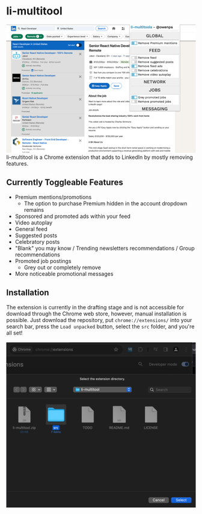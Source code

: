 # li-multitool
![li-multitool contents](https://raw.githubusercontent.com/owenpa/li-multitool/dev/assets/Screenshot%202023-12-21%20at%201.21.26%20PM.png)
li-multitool is a Chrome extension that adds to LinkedIn by mostly removing features.

## Currently Toggleable Features
- Premium mentions/promotions
  - The option to purchase Premium hidden in the account dropdown remains
- Sponsored and promoted ads within your feed
- Video autoplay
- General feed
- Suggested posts
- Celebratory posts
- "Blank" you may know / Trending newsletters recommendations / Group recommendations
- Promoted job postings
  - Grey out or completely remove
- More noticeable promotional messages

## Installation
The extension is currently in the drafting stage and is not accessible for download through the Chrome web store, however, manual installation is possible. Just download the repository, put `chrome://extensions/` into your search bar, press the `Load unpacked` button, select the `src` folder, and you're all set!
<br><br>
<img src="https://raw.githubusercontent.com/owenpa/li-multitool/dev/assets/Screenshot%202023-12-21%20at%203.54.15%20PM.png" width="600px">
